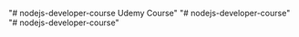 "# nodejs-developer-course Udemy Course" 
"# nodejs-developer-course" 
"# nodejs-developer-course" 
